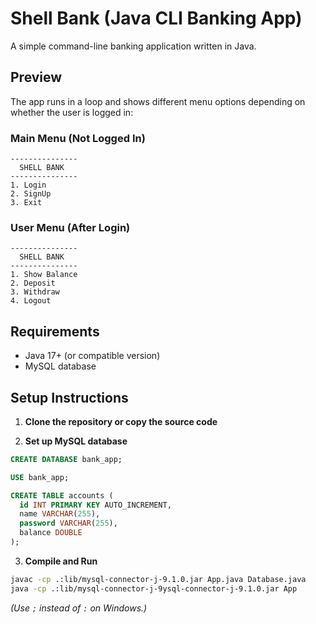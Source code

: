 # Shell Bank (Java CLI Banking App)

A simple command-line banking application written in Java.

## Preview

The app runs in a loop and shows different menu options depending on whether the user is logged in:

### Main Menu (Not Logged In)

```
---------------
  SHELL BANK
---------------
1. Login
2. SignUp
3. Exit
```

### User Menu (After Login)

```
---------------
  SHELL BANK
---------------
1. Show Balance
2. Deposit
3. Withdraw
4. Logout
```

## Requirements

- Java 17+ (or compatible version)
- MySQL database

## Setup Instructions

1. **Clone the repository or copy the source code**

2. **Set up MySQL database**

```sql
CREATE DATABASE bank_app;

USE bank_app;

CREATE TABLE accounts (
  id INT PRIMARY KEY AUTO_INCREMENT,
  name VARCHAR(255),
  password VARCHAR(255),
  balance DOUBLE
);
```

3. **Compile and Run**

```bash
javac -cp .:lib/mysql-connector-j-9.1.0.jar App.java Database.java
java -cp .:lib/mysql-connector-j-9ysql-connector-j-9.1.0.jar App
```

_(Use `;` instead of `:` on Windows.)_
